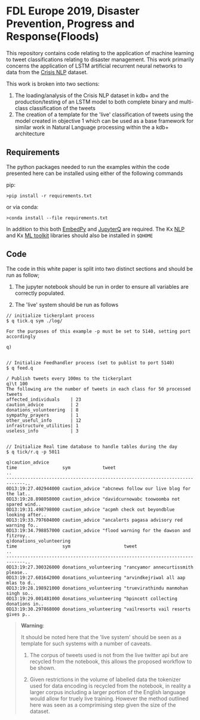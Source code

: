 # FDL Europe 2019, Disaster Prevention, Progress and Response(Floods)

This repository contains code relating to the application of machine learning to tweet classifications relating to disaster management. This work primarily concerns the application of LSTM artificial recurrent neural networks to data from the [Crisis NLP](https://crisisnlp.qcri.org/) dataset.


This work is broken into two sections:

1. The loading/analysis of the Crisis NLP dataset in kdb+ and the production/testing of an LSTM model to both complete binary and multi-class classification of the tweets
2. The creation of a template for the 'live' classification of tweets using the model created in objective 1 which can be used as a base framework for similar work in Natural Language processing within the a kdb+ architecture

## Requirements

The python packages needed to run the examples within the code presented here can be installed using either of the following commands

pip:

```
>pip install -r requirements.txt
```

or via conda:

```
>conda install --file requirements.txt
```

In addition to this both [EmbedPy](https://github.com/kxsystems/embedpy) and [JupyterQ](https://github.com/kxsystems/jupyterq) are required. The Kx [NLP](https://github.com/kxsystems/nlp) and Kx [ML toolkit](https://github.com/kxsystems/ml) libraries should also be installed in `$QHOME`

## Code

The code in this white paper is split into two distinct sections and should be run as follow;

1.  The jupyter notebook should be run in order to ensure all variables are correctly populated.

2.  The 'live' system should be run as follows

```
// initialize tickerplant process
$ q tick.q sym ./log/

For the purposes of this example -p must be set to 5140, setting port accordingly

q)


// Initialize Feedhandler process (set to publist to port 5140)
$ q feed.q

/ Publish tweets every 100ms to the tickerplant 
q)\t 100
The following are the number of tweets in each class for 50 processed tweets
affected_individuals    | 23
caution_advice          | 2
donations_volunteering  | 8
sympathy_prayers        | 1
other_useful_info       | 12
infrastructure_utilities| 1
useless_info            | 3


// Initialize Real time database to handle tables during the day
$ q tick/r.q -p 5011

q)caution_advice
time                 sym            tweet                                    ..
-----------------------------------------------------------------------------..
0D13:19:27.402944000 caution_advice "abcnews follow our live blog for the lat..
0D13:19:28.898058000 caution_advice "davidcurnowabc toowoomba not spared wind..
0D13:19:31.498798000 caution_advice "acpmh check out beyondblue looking after..
0D13:19:33.797604000 caution_advice "ancalerts pagasa advisory red warning fo..
0D13:19:34.798857000 caution_advice "flood warning for the dawson and fitzroy..
q)donations_volunteering
time                 sym                    tweet                            ..
-----------------------------------------------------------------------------..
0D13:19:27.300326000 donations_volunteering "rancyamor annecurtissmith please..
0D13:19:27.601642000 donations_volunteering "arvindkejriwal all aap mlas to d..
0D13:19:28.198921000 donations_volunteering "truevirathindu manmohan singh so..
0D13:19:29.001481000 donations_volunteering "bpincott collecting donations in..
0D13:19:30.297868000 donations_volunteering "vailresorts vail resorts gives p..
``` 

> **Warning**: 
>
> It should be noted here that the 'live system' should be seen as a template for such systems with a number of caveats.
>
> 1.  The corpus of tweets used is not from the live twitter api but are recycled from the notebook, this allows the proposed workflow to be shown.
>
> 2.  Given restrictions in the volume of labelled data the tokenizer used for data encoding is recycled from the notebook, in reality a larger corpus including a larger portion of the English language would allow for truely live training. However the method outlined here was seen as a comprimising step given the size of the dataset.
